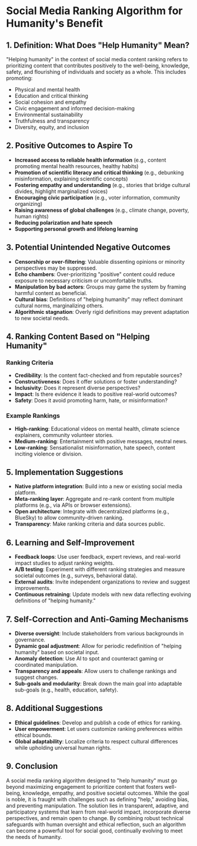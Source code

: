 # Social Media Ranking Algorithm for Humanity's Benefit

## 1. Definition: What Does "Help Humanity" Mean?

"Helping humanity" in the context of social media content ranking refers to prioritizing content that contributes positively to the well-being, knowledge, safety, and flourishing of individuals and society as a whole. This includes promoting:
- Physical and mental health
- Education and critical thinking
- Social cohesion and empathy
- Civic engagement and informed decision-making
- Environmental sustainability
- Truthfulness and transparency
- Diversity, equity, and inclusion

## 2. Positive Outcomes to Aspire To

- **Increased access to reliable health information** (e.g., content promoting mental health resources, healthy habits)
- **Promotion of scientific literacy and critical thinking** (e.g., debunking misinformation, explaining scientific concepts)
- **Fostering empathy and understanding** (e.g., stories that bridge cultural divides, highlight marginalized voices)
- **Encouraging civic participation** (e.g., voter information, community organizing)
- **Raising awareness of global challenges** (e.g., climate change, poverty, human rights)
- **Reducing polarization and hate speech**
- **Supporting personal growth and lifelong learning**

## 3. Potential Unintended Negative Outcomes

- **Censorship or over-filtering**: Valuable dissenting opinions or minority perspectives may be suppressed.
- **Echo chambers**: Over-prioritizing "positive" content could reduce exposure to necessary criticism or uncomfortable truths.
- **Manipulation by bad actors**: Groups may game the system by framing harmful content as beneficial.
- **Cultural bias**: Definitions of "helping humanity" may reflect dominant cultural norms, marginalizing others.
- **Algorithmic stagnation**: Overly rigid definitions may prevent adaptation to new societal needs.

## 4. Ranking Content Based on "Helping Humanity"

### Ranking Criteria
- **Credibility**: Is the content fact-checked and from reputable sources?
- **Constructiveness**: Does it offer solutions or foster understanding?
- **Inclusivity**: Does it represent diverse perspectives?
- **Impact**: Is there evidence it leads to positive real-world outcomes?
- **Safety**: Does it avoid promoting harm, hate, or misinformation?

### Example Rankings
- **High-ranking**: Educational videos on mental health, climate science explainers, community volunteer stories.
- **Medium-ranking**: Entertainment with positive messages, neutral news.
- **Low-ranking**: Sensationalist misinformation, hate speech, content inciting violence or division.

## 5. Implementation Suggestions

- **Native platform integration**: Build into a new or existing social media platform.
- **Meta-ranking layer**: Aggregate and re-rank content from multiple platforms (e.g., via APIs or browser extensions).
- **Open architecture**: Integrate with decentralized platforms (e.g., BlueSky) to allow community-driven ranking.
- **Transparency**: Make ranking criteria and data sources public.

## 6. Learning and Self-Improvement

- **Feedback loops**: Use user feedback, expert reviews, and real-world impact studies to adjust ranking weights.
- **A/B testing**: Experiment with different ranking strategies and measure societal outcomes (e.g., surveys, behavioral data).
- **External audits**: Invite independent organizations to review and suggest improvements.
- **Continuous retraining**: Update models with new data reflecting evolving definitions of "helping humanity."

## 7. Self-Correction and Anti-Gaming Mechanisms

- **Diverse oversight**: Include stakeholders from various backgrounds in governance.
- **Dynamic goal adjustment**: Allow for periodic redefinition of "helping humanity" based on societal input.
- **Anomaly detection**: Use AI to spot and counteract gaming or coordinated manipulation.
- **Transparency and appeals**: Allow users to challenge rankings and suggest changes.
- **Sub-goals and modularity**: Break down the main goal into adaptable sub-goals (e.g., health, education, safety).

## 8. Additional Suggestions

- **Ethical guidelines**: Develop and publish a code of ethics for ranking.
- **User empowerment**: Let users customize ranking preferences within ethical bounds.
- **Global adaptability**: Localize criteria to respect cultural differences while upholding universal human rights.

## 9. Conclusion

A social media ranking algorithm designed to "help humanity" must go beyond maximizing engagement to prioritize content that fosters well-being, knowledge, empathy, and positive societal outcomes. While the goal is noble, it is fraught with challenges such as defining "help," avoiding bias, and preventing manipulation. The solution lies in transparent, adaptive, and participatory systems that learn from real-world impact, incorporate diverse perspectives, and remain open to change. By combining robust technical safeguards with human oversight and ethical reflection, such an algorithm can become a powerful tool for social good, continually evolving to meet the needs of humanity.
